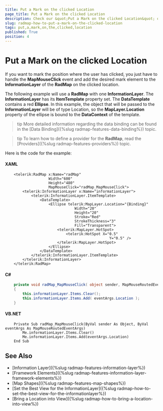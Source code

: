 ```yaml
---
title: Put a Mark on the clicked Location
page_title: Put a Mark on the clicked Location
description: Check our &quot;Put a Mark on the clicked Location&quot; documentation article for the RadMap {{ site.framework_name }} control.
slug: radmap-how-to-put-a-mark-on-the-clicked-location
tags: put,a,mark,on,the,clicked,location
published: True
position: 4
---
```


# Put a Mark on the clicked Location

If you want to mark the position where the user has clicked, you just have to handle the __MapMouseClick__ event and add the desired mark element to the __InformationLayer__ of the __RadMap__ on the clicked location.

The following example will use a __RadMap__ with one __InformationLayer__. The __InformationLayer__ has its __ItemTemplate__ property set. The __DataTemplate__ contains a red __Ellipse__. In this example, the object that will be passed to the __InformationLayer__ will be of type Location, so the __MapLayer.Location__ property of the ellipse is bound to the __DataContext__ of the template.

>tip More detailed information regarding the data binding can be found in the [Data Binding]({%slug radmap-features-data-binding%}) topic.

>tip To learn how to define a provider for the __RadMap__, read the [Providers]({%slug radmap-features-providers%}) topic.

Here is the code for the example:

#### __XAML__
```XAML
	<telerik:RadMap x:Name="radMap"
	                Width="600"
	                Height="480"
	                MapMouseClick="radMap_MapMouseClick">
	    <telerik:InformationLayer x:Name="informationLayer">
	        <telerik:InformationLayer.ItemTemplate>
	            <DataTemplate>
	                <Ellipse telerik:MapLayer.Location="{Binding}"
	                            Width="20"
	                            Height="20"
	                            Stroke="Red"
	                            StrokeThickness="3"
	                            Fill="Transparent">
	                    <telerik:MapLayer.HotSpot>
	                        <telerik:HotSpot X="0.5"
	                                            Y="0.5" />
	                    </telerik:MapLayer.HotSpot>
	                </Ellipse>
	            </DataTemplate>
	        </telerik:InformationLayer.ItemTemplate>
	    </telerik:InformationLayer>
	</telerik:RadMap>
```

#### __C#__
```C#
	private void radMap_MapMouseClick( object sender, MapMouseRoutedEventArgs eventArgs )
	{
	    this.informationLayer.Items.Clear();
	    this.informationLayer.Items.Add( eventArgs.Location );
	}
```

#### __VB.NET__
```VB.NET
	Private Sub radMap_MapMouseClick(ByVal sender As Object, ByVal eventArgs As MapMouseRoutedEventArgs)
		Me.informationLayer.Items.Clear()
		Me.informationLayer.Items.Add(eventArgs.Location)
	End Sub
```

## See Also
 * [Information Layer]({%slug radmap-features-information-layer%})
 * [Framework Elements]({%slug radmap-features-information-layer-framework-elements%})
 * [Map Shapes]({%slug radmap-features-map-shapes%})
 * [Set the Best View for the InformationLayer]({%slug radmap-how-to-set-the-best-view-for-the-informationlayer%})
 * [Bring a Location into View]({%slug radmap-how-to-bring-a-location-into-view%})
